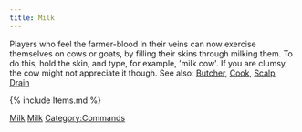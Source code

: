 ```yaml
---
title: Milk
---
```


Players who feel the farmer-blood in their veins can now exercise
themselves on cows or goats, by filling their skins through milking
them.
To do this, hold the skin, and type, for example, 'milk cow'. If you are
clumsy, the cow might not appreciate it though.
See also: [Butcher](Butcher "wikilink"), [Cook](Cook "wikilink"),
[Scalp](Scalp "wikilink"), [Drain](Drain "wikilink")

{% include Items.md %}

[Milk](Category:Consumables "wikilink")
[Milk](Category:Help_files "wikilink")
[Category:Commands](Category:Commands "wikilink")